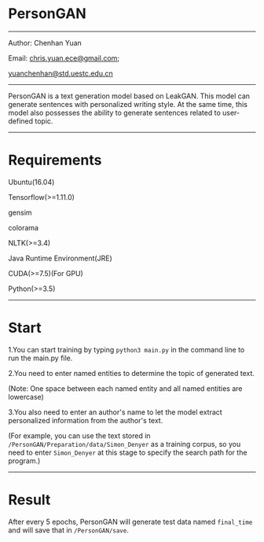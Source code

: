 # PersonGAN

*******************************************************************************************************************************
Author: Chenhan Yuan

Email: chris.yuan.ece@gmail.com; 

yuanchenhan@std.uestc.edu.cn 
*******************************************************************************************************************************
PersonGAN is a text generation model based on LeakGAN. This model can generate sentences with personalized writing style. 
At the same time, this model also possesses the ability to generate sentences related to user-defined topic.
*******************************************************************************************************************************
# Requirements
Ubuntu(16.04)

Tensorflow(>=1.11.0)

gensim

colorama

NLTK(>=3.4)

Java Runtime Environment(JRE)

CUDA(>=7.5)(For GPU)

Python(>=3.5)

********************************************************************************************************************************
# Start

1.You can start training by typing `python3 main.py` in the command line to run the main.py file.

2.You need to enter named entities to determine the topic of generated text. 

(Note: One space between each named entity and all named entities are lowercase)

3.You also need to enter an author's name to let the model extract personalized information from the author's text.

(For example, you can use the text stored in `/PersonGAN/Preparation/data/Simon_Denyer` as a training corpus, so you need to enter `Simon_Denyer` at this stage to specify the search path for the program.)
*********************************************************************************************************************************
# Result

After every 5 epochs, PersonGAN will generate test data named `final_time` and will save that in `/PersonGAN/save`.
